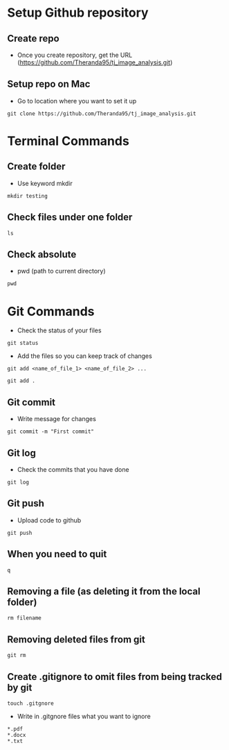 # Setup Github repository 

## Create repo 
- Once you create repository, get the URL (https://github.com/Theranda95/tj_image_analysis.git)


## Setup repo on Mac
- Go to location where you want to set it up

```
git clone https://github.com/Theranda95/tj_image_analysis.git
```


# Terminal Commands

## Create folder
- Use keyword mkdir 

```
mkdir testing
```


## Check files under one folder
```
ls
```


## Check absolute 
- pwd (path to current directory)
```
pwd
```


# Git Commands

- Check the status of your files

```
git status
```

- Add the files so you can keep track of changes
```
git add <name_of_file_1> <name_of_file_2> ...
```

```
git add .
```


## Git commit 
- Write message for changes 

```
git commit -m "First commit"
```


## Git log
- Check the commits that you have done
```
git log
```


## Git push
- Upload code to github

```
git push
```
## When you need to quit 

```
q
```
## Removing a file (as deleting it from the local folder) 
```
rm filename
```
## Removing deleted files from git 

```
git rm
```

## Create .gitignore to omit files from being tracked by git
```
touch .gitgnore
```

- Write in .gitgnore files what you want to ignore
```
*.pdf
*.docx
*.txt
```
